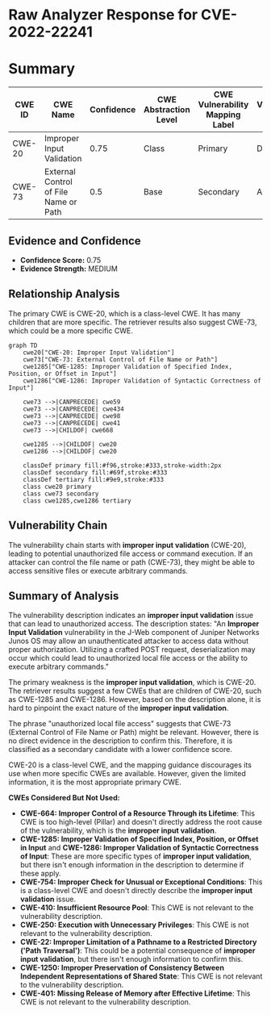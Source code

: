 # Raw Analyzer Response for CVE-2022-22241

# Summary
| CWE ID | CWE Name | Confidence | CWE Abstraction Level | CWE Vulnerability Mapping Label | CWE-Vulnerability Mapping Notes |
|---|---|---|---|---|---|
| CWE-20 | Improper Input Validation | 0.75 | Class | Primary | Discouraged |
| CWE-73 | External Control of File Name or Path | 0.5 | Base | Secondary | Allowed |

## Evidence and Confidence

*   **Confidence Score:** 0.75
*   **Evidence Strength:** MEDIUM

## Relationship Analysis
The primary CWE is CWE-20, which is a class-level CWE. It has many children that are more specific. The retriever results also suggest CWE-73, which could be a more specific CWE.

```mermaid
graph TD
    cwe20["CWE-20: Improper Input Validation"]
    cwe73["CWE-73: External Control of File Name or Path"]
    cwe1285["CWE-1285: Improper Validation of Specified Index, Position, or Offset in Input"]
    cwe1286["CWE-1286: Improper Validation of Syntactic Correctness of Input"]

    cwe73 -->|CANPRECEDE| cwe59
    cwe73 -->|CANPRECEDE| cwe434
    cwe73 -->|CANPRECEDE| cwe98
    cwe73 -->|CANPRECEDE| cwe41
    cwe73 -->|CHILDOF| cwe668

    cwe1285 -->|CHILDOF| cwe20
    cwe1286 -->|CHILDOF| cwe20
    
    classDef primary fill:#f96,stroke:#333,stroke-width:2px
    classDef secondary fill:#69f,stroke:#333
    classDef tertiary fill:#9e9,stroke:#333
    class cwe20 primary
    class cwe73 secondary
    class cwe1285,cwe1286 tertiary
```

## Vulnerability Chain
The vulnerability chain starts with **improper input validation** (CWE-20), leading to potential unauthorized file access or command execution. If an attacker can control the file name or path (CWE-73), they might be able to access sensitive files or execute arbitrary commands.

## Summary of Analysis
The vulnerability description indicates an **improper input validation** issue that can lead to unauthorized access. The description states: "An **Improper Input Validation** vulnerability in the J-Web component of Juniper Networks Junos OS may allow an unauthenticated attacker to access data without proper authorization. Utilizing a crafted POST request, deserialization may occur which could lead to unauthorized local file access or the ability to execute arbitrary commands."

The primary weakness is the **improper input validation**, which is CWE-20. The retriever results suggest a few CWEs that are children of CWE-20, such as CWE-1285 and CWE-1286. However, based on the description alone, it is hard to pinpoint the exact nature of the **improper input validation**.

The phrase "unauthorized local file access" suggests that CWE-73 (External Control of File Name or Path) might be relevant. However, there is no direct evidence in the description to confirm this. Therefore, it is classified as a secondary candidate with a lower confidence score.

CWE-20 is a class-level CWE, and the mapping guidance discourages its use when more specific CWEs are available. However, given the limited information, it is the most appropriate primary CWE.

**CWEs Considered But Not Used:**

*   **CWE-664: Improper Control of a Resource Through its Lifetime**: This CWE is too high-level (Pillar) and doesn't directly address the root cause of the vulnerability, which is the **improper input validation**.
*   **CWE-1285: Improper Validation of Specified Index, Position, or Offset in Input** and **CWE-1286: Improper Validation of Syntactic Correctness of Input**: These are more specific types of **improper input validation**, but there isn't enough information in the description to determine if these apply.
*   **CWE-754: Improper Check for Unusual or Exceptional Conditions**: This is a class-level CWE and doesn't directly describe the **improper input validation** issue.
*   **CWE-410: Insufficient Resource Pool**: This CWE is not relevant to the vulnerability description.
*   **CWE-250: Execution with Unnecessary Privileges**: This CWE is not relevant to the vulnerability description.
*   **CWE-22: Improper Limitation of a Pathname to a Restricted Directory ('Path Traversal')**: This could be a potential consequence of **improper input validation**, but there isn't enough information to confirm this.
*   **CWE-1250: Improper Preservation of Consistency Between Independent Representations of Shared State**: This CWE is not relevant to the vulnerability description.
*   **CWE-401: Missing Release of Memory after Effective Lifetime**: This CWE is not relevant to the vulnerability description.